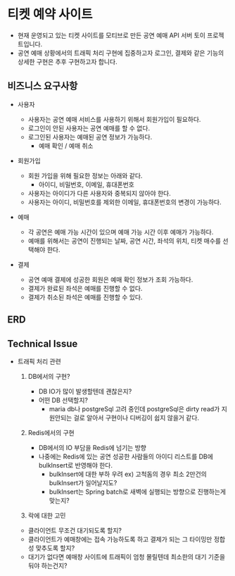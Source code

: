 # 티켓 예약 사이트

- 현재 운영되고 있는 티켓 사이트를 모티브로 만든 공연 예매 API 서버 토이 프로젝트입니다. 
- 공연 예매 상황에서의 트래픽 처리 구현에 집중하고자 로그인, 결제와 같은 기능의 상세한 구현은 추후 구현하고자 합니다.

## 비즈니스 요구사항

- 사용자
    - 사용자는 공연 예매 서비스를 사용하기 위해서 회원가입이 필요하다.
    - 로그인이 안된 사용자는 공연 예매를 할 수 없다.
    - 로그인된 사용자는 예매된 공연 정보가 가능하다.
        - 예매 확인 / 예매 취소

- 회원가입
    - 회원 가입을 위해 필요한 정보는 아래와 같다.
        - 아이디, 비밀번호, 이메일, 휴대폰번호 
    - 사용자는 아이디가 다른 사용자와 중복되지 않아야 한다.
    - 사용자는 아이디, 비밀번호를 제외한 이메일, 휴대폰번호의 변경이 가능하다.

- 예매
    - 각 공연은 예매 가능 시간이 있으며 예매 가능 시간 이후 예매가 가능하다.
    - 예매를 위해서는 공연이 진행되는 날짜, 공연 시간, 좌석의 위치, 티켓 매수를 선택해야 한다.
   
- 결제
    - 공연 예매 결제에 성공한 회원은 예매 확인 정보가 조회 가능하다.
    - 결제가 완료된 좌석은 예매를 진행할 수 없다.
    - 결제가 취소된 좌석은 예매를 진행할 수 있다.

## ERD

## Technical Issue
- 트래픽 처리 관련
    1) DB에서의 구현?
        - DB IO가 많이 발생할텐데 괜찮은지?
        - 어떤 DB 선택할지?
            - maria db나 postgreSql 고려 중인데 postgreSql은 dirty read가 지원안되는 걸로 알아서 구현이나 디버깅이 쉽지 않을거 같다.
    
    2) Redis에서의 구현
        - DB에서의 IO 부담을 Redis에 넘기는 방향
        - 나중에는 Redis에 있는 공연 성공한 사람들의 아이디 리스트를 DB에 bulkInsert로 반영해야 한다.
            - bulkInsert에 대한 부하 우려
                ex) 고척돔의 경우 최소 2만건의 bulkInsert가 일어날지도?
            - bulkInsert는 Spring batch로 새벽에 실행되는 방향으로 진행하는게 맞는지?  

    3) 락에 대한 고민
    - 클라이언트 무조건 대기되도록 할지?
    - 클라이언트가 예매창에는 접속 가능하도록 하고
    결제가 되는 그 타이밍만 정합성 맞추도록 할지?
    - 대기가 없다면 예매창 사이트에 트래픽이 엄청 몰릴텐데 최소한의 대기 기준을 둬야 하는건지?    
    
